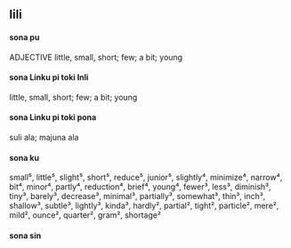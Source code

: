 ## lili

#### sona pu

ADJECTIVE little, small, short; few; a bit; young

#### sona Linku pi toki Inli

little, small, short; few; a bit; young

#### sona Linku pi toki pona

suli ala; majuna ala

#### sona ku

small⁵, little⁵, slight⁵, short⁵, reduce⁵, junior⁵, slightly⁴, minimize⁴, narrow⁴, bit⁴, minor⁴, partly⁴, reduction⁴, brief⁴, young⁴, fewer³, less³, diminish³, tiny³, barely³, decrease³, minimal³, partially³, somewhat³, thin³, inch³, shallow³, subtle³, lightly³, kinda³, hardly², partial², tight², particle², mere², mild², ounce², quarter², gram², shortage²

#### sona sin

